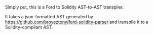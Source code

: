 Simply put, this is a Ford to Solidity AST-to-AST transpiler.

It takes a json-formatted AST generated by https://github.com/broyeztony/ford-solidity-parser and transpile it to a Solidity-compliant AST.
